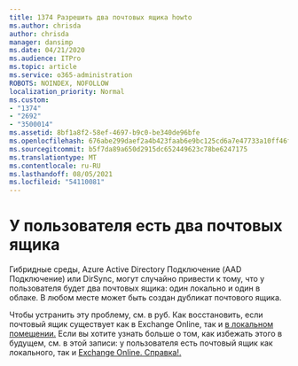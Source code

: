 ```yaml
---
title: 1374 Разрешить два почтовых ящика howto
ms.author: chrisda
author: chrisda
manager: dansimp
ms.date: 04/21/2020
ms.audience: ITPro
ms.topic: article
ms.service: o365-administration
ROBOTS: NOINDEX, NOFOLLOW
localization_priority: Normal
ms.custom:
- "1374"
- "2692"
- "3500014"
ms.assetid: 8bf1a8f2-58ef-4697-b9c0-be340de96bfe
ms.openlocfilehash: 676abe299daef2a4b423faab6e9bc125cd6a7e47733a10ff46f9f492cc5ad34d
ms.sourcegitcommit: b5f7da89a650d2915dc652449623c78be6247175
ms.translationtype: MT
ms.contentlocale: ru-RU
ms.lasthandoff: 08/05/2021
ms.locfileid: "54110081"
---
```

# <a name="a-user-has-two-mailboxes"></a>У пользователя есть два почтовых ящика

Гибридные среды, Azure Active Directory Подключение (AAD Подключение) или DirSync, могут случайно привести к тому, что у пользователя будет два почтовых ящика: один локально и один в облаке. В любом месте может быть создан дубликат почтового ящика.

Чтобы устранить эту проблему, см. в руб. Как восстановить, если почтовый ящик существует как в Exchange Online, так и [в локальном помещении.](https://docs.microsoft.com/exchange/troubleshoot/move-mailboxes/mailbox-exists-exo-onpremises) Если вы хотите узнать больше о том, как избежать этого в будущем, см. в этой записи: у пользователя есть почтовый ящик как локального, так и [Exchange Online. Справка!.](https://techcommunity.microsoft.com/t5/Exchange-Team-Blog/My-user-has-a-mailbox-both-on-premises-and-in-Exchange-Online/ba-p/846809)

